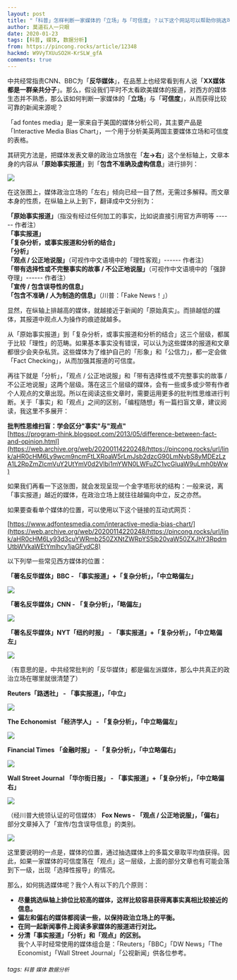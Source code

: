 ```yaml
---
layout: post
title: "「科普」怎样判断一家媒体的「立场」与「可信度」？以下这个网站可以帮助你挑选可信的新闻来源"
author: 莫道石人一只眼
date: 2020-01-23
tags: [科普, 媒体, 数据分析]
from: https://pincong.rocks/article/12348
hackmd: W9VyTXUuSO2H-KrSLW_gfA
comments: true
---
```


中共经常指责CNN、BBC为「**反华媒体**」，在品葱上也经常看到有人说「**XX媒体都是一群亲共分子**」。那么，假设我们平时不太看欧美媒体的报道，对西方的媒体生态并不熟悉，那么该如何判断一家媒体的「**立场**」与「**可信度**」，从而获得比较可靠的新闻来源呢？

「ad fontes media」是一家来自于美国的媒体分析公司，其主要产品是「Interactive Media Bias Chart」，一个用于分析美英两国主要媒体立场和可信度的表格。

其研究方法是，把媒体发表文章的政治立场放在「**左->右**」这个坐标轴上，文章本身的内容从「**原始事实报道**」到「**包含不准确及虚构信息**」进行排列：

[![](https://web.archive.org/web/20200114220248im_/https://i.imgur.com/4Tx8zGH.jpg)](https://web.archive.org/web/20200114220248/https://pincong.rocks/url/img/aHR0cHM6Ly9pLmltZ3VyLmNvbS80VHg4ekdILmpwZw)

在这张图上，媒体政治立场的「左右」倾向已经一目了然，无需过多解释。而文章本身的性质，在纵轴上从上到下，翻译成中文分别为：

**「原始事实报道」**（指没有经过任何加工的事实，比如说直接引用官方声明等 ------ 作者注）\
**「事实报道」**\
**「复杂分析，或事实报道和分析的结合」**\
**「分析」**\
**「观点 / 公正地说服」**（可视作中文语境中的「理性客观」------ 作者注）\
**「带有选择性或不完整事实的故事 / 不公正地说服」**（可视作中文语境中的「强辞夺理」------ 作者注）\
**「宣传 / 包含误导性的信息」**\
**「包含不准确 / 人为制造的信息」**（川普：「Fake News！」）

显然，在纵轴上排越高的媒体，就越接近于新闻的「原始真实」。而排越低的媒体，其报道中观点人为操作的痕迹就越多。

从「原始事实报道」到「复杂分析，或事实报道和分析的结合」这三个层级，都属于比较「理性」的范畴。如果基本事实没有错误，可以认为这些媒体的报道和文章都很少会夹杂私货。这些媒体为了维护自己的「形象」和「公信力」，都一定会做「Fact Checking」，从而加强其报道的可信度。

再往下就是「分析」，「观点 / 公正地说服」和「带有选择性或不完整事实的故事 / 不公正地说服」这两个层级。落在这三个层级的媒体，会有一些或多或少带有作者个人观点的文章出现。所以在阅读这些文章时，需要运用更多的批判性思维进行判断。关于「事实」和「观点」之间的区别，「编程随想」有一篇扫盲文章，建议阅读，我这里不多展开：

**批判性思维扫盲：学会区分"事实"与"观点"**\
[https://program-think.blogspot.com/2013/05/difference-between-fact-and-opinion.html](https://web.archive.org/web/20200114220248/https://pincong.rocks/url/link/aHR0cHM6Ly9wcm9ncmFtLXRoaW5rLmJsb2dzcG90LmNvbS8yMDEzLzA1L2RpZmZlcmVuY2UtYmV0d2Vlbi1mYWN0LWFuZC1vcGluaW9uLmh0bWw)

如果我们再看一下这张图，就会发现呈现一个金字塔形状的结构：一般来说，离「事实报道」越近的媒体，在政治立场上就往往越偏向中立，反之亦然。

如果要查看单个媒体的位置，可以使用以下这个链接的互动式网页：

[https://www.adfontesmedia.com/interactive-media-bias-chart/](https://web.archive.org/web/20200114220248/https://pincong.rocks/url/link/aHR0cHM6Ly93d3cuYWRmb250ZXNtZWRpYS5jb20vaW50ZXJhY3RpdmUtbWVkaWEtYmlhcy1jaGFydC8)

以下列举一些常见西方媒体的位置：

**「著名反华媒体」BBC - 「事实报道」+「复杂分析」，「中立略偏左」**

[![](https://web.archive.org/web/20200114220248im_/https://i.imgur.com/kzC9RAY.png)](https://web.archive.org/web/20200114220248/https://pincong.rocks/url/img/aHR0cHM6Ly9pLmltZ3VyLmNvbS9rekM5UkFZLnBuZw)

**「著名反华媒体」CNN - 「复杂分析」，「略偏左」**

[![](https://web.archive.org/web/20200114220248im_/https://i.imgur.com/P8MXL30.png)](https://web.archive.org/web/20200114220248/https://pincong.rocks/url/img/aHR0cHM6Ly9pLmltZ3VyLmNvbS9QOE1YTDMwLnBuZw)

**「著名反华媒体」NYT「纽约时报」 - 「事实报道」+「复杂分析」，「中立略偏左」**

[![](https://web.archive.org/web/20200114220248im_/https://i.imgur.com/zNYpuWb.png)](https://web.archive.org/web/20200114220248/https://pincong.rocks/url/img/aHR0cHM6Ly9pLmltZ3VyLmNvbS96TllwdVdiLnBuZw)

（有意思的是，中共经常批判的「反华媒体」都是偏左派媒体，那么中共真正的政治立场在哪里就很清楚了）

**Reuters「路透社」 - 「事实报道」，「中立」**

[![](https://web.archive.org/web/20200114220248im_/https://i.imgur.com/nVFuj4m.png)](https://web.archive.org/web/20200114220248/https://pincong.rocks/url/img/aHR0cHM6Ly9pLmltZ3VyLmNvbS9uVkZ1ajRtLnBuZw)

**The Echonomist 「经济学人」 - 「复杂分析」，「中立略偏左」**

[![](https://web.archive.org/web/20200114220248im_/https://i.imgur.com/ad7COuT.png)](https://web.archive.org/web/20200114220248/https://pincong.rocks/url/img/aHR0cHM6Ly9pLmltZ3VyLmNvbS9hZDdDT3VULnBuZw)

**Financial Times 「金融时报」 - 「复杂分析」，「中立略偏右」**

[![](https://web.archive.org/web/20200114220248im_/https://i.imgur.com/GciqINi.png)](https://web.archive.org/web/20200114220248/https://pincong.rocks/url/img/aHR0cHM6Ly9pLmltZ3VyLmNvbS9HY2lxSU5pLnBuZw)

**Wall Street Journal 「华尔街日报」 - 「事实报道」+「复杂分析」，「中立略偏右」**

[![](https://web.archive.org/web/20200114220248im_/https://i.imgur.com/Pke9p0r.png)](https://web.archive.org/web/20200114220248/https://pincong.rocks/url/img/aHR0cHM6Ly9pLmltZ3VyLmNvbS9Qa2U5cDByLnBuZw)

（经川普大统领认证的可信媒体） **Fox News - 「观点 / 公正地说服」，「偏右」** 部分文章掉入了「宣传/包含误导信息」的类别。

[![](https://web.archive.org/web/20200114220248im_/https://i.imgur.com/45V21A4.png)](https://web.archive.org/web/20200114220248/https://pincong.rocks/url/img/aHR0cHM6Ly9pLmltZ3VyLmNvbS80NVYyMUE0LnBuZw)

这里要说明的一点是，媒体的位置，通过抽选媒体上的多篇文章取平均值获得。因此，如果一家媒体的可信度落在「观点」这一层级，上面的部分文章也有可能会落到下一级，出现「选择性报导」的情况。

那么，如何挑选媒体呢？我个人有以下的几个原则：

-   **尽量挑选纵轴上排位比较高的媒体，这样比较容易获得离事实真相比较接近的信息。**
-   **偏左和偏右的媒体都阅读一些，以保持政治立场上的平衡。**
-   **在同一起新闻事件上阅读多家媒体的报道进行对比。**
-   **分清「事实报道」「分析」和「观点」的区别。**\
我个人平时经常使用的媒体组合是：「Reuters」「BBC」「DW News」「The Economist」「Wall Street Journal」「公视新闻」供各位参考。

###### tags: `科普` `媒体` `数据分析`